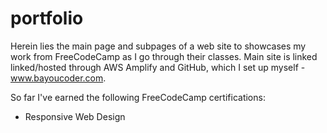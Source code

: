# portfolio
Herein lies the main page and subpages of a web site to showcases my work from FreeCodeCamp as I go through their classes.
Main site is linked linked/hosted through AWS Amplify and GitHub, which I set up myself - www.bayoucoder.com.

So far I've earned the following FreeCodeCamp certifications:
- Responsive Web Design
